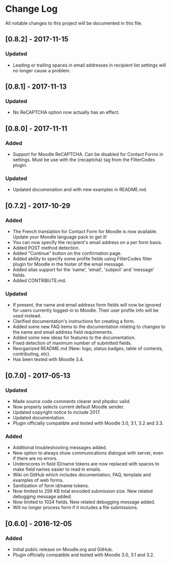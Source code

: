# Change Log
All notable changes to this project will be documented in this file.

## [0.8.2] - 2017-11-15
### Updated
- Leading or trailing spaces in email addresses in recipient list settings will no longer cause a problem.

## [0.8.1] - 2017-11-13
### Updated
- No ReCAPTCHA option now actually has an effect.

## [0.8.0] - 2017-11-11
### Added
- Support for Moodle ReCAPTCHA. Can be disabled for Contact Forms in settings. Must be use with the {recaptcha} tag from the FilterCodes plugin.
### Updated
- Updated documenation and with new examples in README.md.

## [0.7.2] - 2017-10-29
### Added
- The French translation for Contact Form for Moodle is now available. Update your Moodle language pack to get it!
- You can now specify the recipient's email address on a per form basis.
- Added POST method detection.
- Added "Continue" button on the confirmation page.
- Added ability to specify some profile fields using FilterCodes filter plugin for Moodle in the footer of the email message.
- Added alias support for the 'name', 'email', 'subject' and 'message' fields.
- Added CONTRIBUTE.md.
### Updated
- If present, the name and email address form fields will now be ignored for users currently logged-in to Moodle. Their user profile info will be used instead.
- Clarified documentation's instructions for creating a form.
- Added some new FAQ items to the documentation relating to changes to the name and email address field requirements.
- Added some new ideas for features to the documentation.
- Fixed detection of maximum number of submitted fields.
- Reorganized README.md (New: logo, status badges, table of contents, contributing, etc).
- Has been tested with Moodle 3.4.

## [0.7.0] - 2017-05-13
### Updated
- Made source code comments clearer and phpdoc valid.
- Now properly selects current default Moodle sender.
- Updated copyright notice to include 2017.
- Updated documentation.
- Plugin officially compatible and tested with Moodle 3.0, 3.1, 3.2 and 3.3.

### Added
- Additional troubleshooting messages added.
- New option to always show communications dialogue with server, even if there are no errors.
- Underscores in field ID/name tokens are now replaced with spaces to make field names easier to read in emails.
- Wiki on GitHub which includes documentation, FAQ, template and examples of web forms.
- Sanitization of form id/name tokens.
- Now limited to 256 KB total encoded submission size. New related debugging message added.
- Now limited to 1024 fields. New related debugging message added.
- Will no longer process form if it includes a file submissions.

## [0.6.0] - 2016-12-05
### Added
- Initial public release on Moodle.org and GitHub.
- Plugin officially compatible and tested with Moodle 3.0, 3.1 and 3.2.
